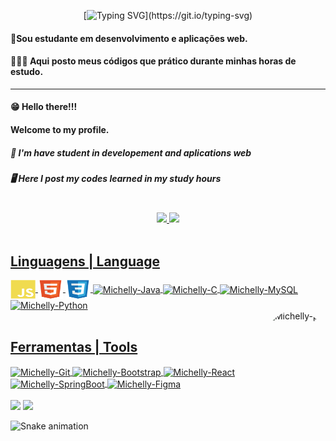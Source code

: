 <div align="center">
    
[![Typing SVG](https://readme-typing-svg.herokuapp.com?font=nunito&color=E0AAFF&background=FFFFFF00&center=true&multiline=true&width=500&height=60&lines=Ol%C3%A1+voc%C3%AA+%3C3;Seja+bem-vind%40+ao+meu+perfil!)](https://git.io/typing-svg)
</div>   

<h4>🚀Sou estudante em desenvolvimento e aplicações web.</h4>
<h4>👩🏽‍💻 Aqui posto meus códigos que prático durante minhas horas de estudo.</h4>
<hr>
<h4>😁 Hello there!!!</h4>
<h4>Welcome to my profile.</h4>
<h5>📙 I'm have student in developement and aplications web</h5>
<h5>🖥️ Here I post my codes learned in my study hours</h5> <br>


<div align="center">
  <a href="https://github.com/MichellyNonatto">
  <img height="150em" src="https://github-readme-stats.vercel.app/api?username=MichellyNonatto&show_icons=true&theme=synthwave&include_all_commits=true&count_private=true"/>
  <img height="150em" src="https://github-readme-stats.vercel.app/api/top-langs/?username=MichellyNonatto&layout=compact&langs_count=7&theme=synthwave"/>
</div>
<div style="display: inline_block"><br>
  <h2>Linguagens | Language</h2>
  <img align="center" title="JavaScript" alt="Michelly-JavaScript" height="30" width="40" src="https://raw.githubusercontent.com/devicons/devicon/master/icons/javascript/javascript-plain.svg">
  <img align="center" title="HTML" alt="Michelly-HTML" height="30" width="40" src="https://raw.githubusercontent.com/devicons/devicon/master/icons/html5/html5-original.svg">
  <img align="center" title="CSS" alt="Michelly-CSS" height="30" width="40" src="https://raw.githubusercontent.com/devicons/devicon/master/icons/css3/css3-original.svg">
  <img align="center" title="Java" alt="Michelly-Java" height="30" width="40" src="https://cdn.jsdelivr.net/gh/devicons/devicon/icons/java/java-original.svg" />
  <img align="center" title="C" alt="Michelly-C" height="30" width="40" src="https://cdn.jsdelivr.net/gh/devicons/devicon/icons/c/c-original.svg" />
  <img align="center" title="MySQL" alt="Michelly-MySQL" height="30" width="40" src="https://cdn.jsdelivr.net/gh/devicons/devicon/icons/mysql/mysql-original.svg" />
  <img  align="center" title="Python" alt="Michelly-Python" height="30" width="40" src="https://cdn.jsdelivr.net/gh/devicons/devicon/icons/python/python-original.svg" />
  </div>
   <img align="right" alt="Michelly-pic" height="180" style="border-radius:50px;" src="https://media.discordapp.net/attachments/775142406991380502/962937184837578803/Design_sem_nome.gif?width=663&height=663">
  <div styele="display:inline_block;"><br>
    <h2>Ferramentas | Tools</h2>
  <img align="center" title="Git" alt="Michelly-Git" height="30" width="40" src="https://cdn.jsdelivr.net/gh/devicons/devicon/icons/git/git-original.svg" />
  <img align="center" title="Bootstrap" alt="Michelly-Bootstrap" height="30" width="40" src="https://cdn.jsdelivr.net/gh/devicons/devicon/icons/bootstrap/bootstrap-original.svg" />
   <img align="center" title="React" alt="Michelly-React" height="30" width="40" src="https://cdn.jsdelivr.net/gh/devicons/devicon/icons/react/react-original.svg" />
   <img align="center" title="Spring Boot" alt="Michelly-SpringBoot" height="30" width="40" src="https://cdn.jsdelivr.net/gh/devicons/devicon/icons/spring/spring-original.svg" />
  <img align="center" title="Figma" alt="Michelly-Figma" height="30" width="40" src="https://cdn.jsdelivr.net/gh/devicons/devicon/icons/figma/figma-original.svg" />
 </div>
  <br>
<div> 
  <a href = "mailto:smartnovo01@gmail.com"><img src="https://img.shields.io/badge/-Gmail-%23333?style=for-the-badge&logo=gmail&logoColor=white" target="_blank"></a>
  <a href="https://www.linkedin.com/in/michelly-victoria-nonato-coelho-a39620204/" target="_blank"><img src="https://img.shields.io/badge/-LinkedIn-%230077B5?style=for-the-badge&logo=linkedin&logoColor=white" target="_blank"></a> 
</div>

 ![Snake animation](https://github.com/MichellyNonatto/MichellyNonatto/blob/output/github-contribution-grid-snake.svg)
